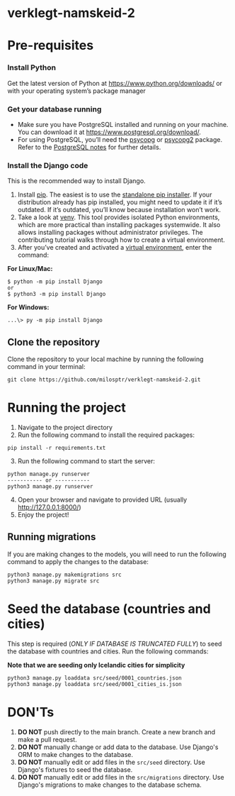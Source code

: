 # verklegt-namskeid-2

# Pre-requisites

### Install Python
Get the latest version of Python at https://www.python.org/downloads/ or with your operating system’s package manager

### Get your database running
- Make sure you have PostgreSQL installed and running on your machine. You can download it at https://www.postgresql.org/download/.
- For using PostgreSQL, you’ll need the [psycopg](https://www.psycopg.org/psycopg3/) or [psycopg2](https://www.psycopg.org/) package. Refer to the [PostgreSQL notes](https://docs.djangoproject.com/en/5.0/ref/databases/#postgresql-notes) for further details.

### Install the Django code
This is the recommended way to install Django.

1. Install [pip](https://pip.pypa.io/). The easiest is to use the [standalone pip installer](https://pip.pypa.io/en/latest/installation/). If your distribution already has pip installed, you might need to update it if it’s outdated. If it’s outdated, you’ll know because installation won’t work.
2. Take a look at [venv](https://docs.python.org/3/tutorial/venv.html). This tool provides isolated Python environments, which are more practical than installing packages systemwide. It also allows installing packages without administrator privileges. The contributing tutorial walks through how to create a virtual environment.
3. After you’ve created and activated a [virtual environment](https://docs.djangoproject.com/en/5.0/intro/contributing/), enter the command:

**For Linux/Mac:**
```
$ python -m pip install Django
or
$ python3 -m pip install Django
```
**For Windows:**
```
...\> py -m pip install Django
```

## Clone the repository
Clone the repository to your local machine by running the following command in your terminal:
```
git clone https://github.com/milosptr/verklegt-namskeid-2.git
```

# Running the project
1. Navigate to the project directory
2. Run the following command to install the required packages:
```
pip install -r requirements.txt
```
3. Run the following command to start the server:
```
python manage.py runserver
----------- or -----------
python3 manage.py runserver
```
4. Open your browser and navigate to provided URL (usually http://127.0.0.1:8000/)
5. Enjoy the project!

## Running migrations
If you are making changes to the models, you will need to run the following command to apply the changes to the database:
```
python3 manage.py makemigrations src
python3 manage.py migrate src
```

# Seed the database (countries and cities)
This step is required (_ONLY IF DATABASE IS TRUNCATED FULLY_) to seed the database with countries and cities. Run the following commands:

**Note that we are seeding only Icelandic cities for simplicity**
```
python3 manage.py loaddata src/seed/0001_countries.json 
python3 manage.py loaddata src/seed/0001_cities_is.json 
```
# DON'Ts
1. **DO NOT** push directly to the main branch. Create a new branch and make a pull request.
2. **DO NOT** manually change or add data to the database. Use Django's ORM to make changes to the database.
3. **DO NOT** manually edit or add files in the `src/seed` directory. Use Django's fixtures to seed the database.
4. **DO NOT** manually edit or add files in the `src/migrations` directory. Use Django's migrations to make changes to the database schema.
